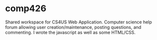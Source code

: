 comp426
=======

Shared workspace for CS4US Web Application. Computer science help forum allowing user creation/maintenance, posting questions, and commenting.
I wrote the javascript as well as some HTML/CSS.
